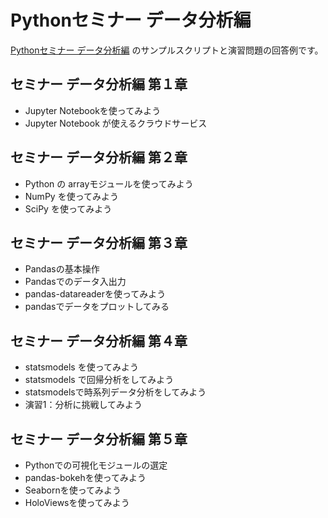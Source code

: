 # Pythonセミナー データ分析編

[Pythonセミナー データ分析編](https://scrapbox.io/PythonOsaka/Python%E3%82%BB%E3%83%9F%E3%83%8A%E3%83%BC_%E3%83%87%E3%83%BC%E3%82%BF%E5%88%86%E6%9E%90%E7%B7%A8) のサンプルスクリプトと演習問題の回答例です。



## セミナー データ分析編 第１章
 * Jupyter  Notebookを使ってみよう
 * Jupyter Notebook が使えるクラウドサービス

## セミナー データ分析編 第２章
 * Python の arrayモジュールを使ってみよう
 * NumPy を使ってみよう
 * SciPy を使ってみよう

## セミナー データ分析編 第３章
 * Pandasの基本操作
 * Pandasでのデータ入出力
 * pandas-datareaderを使ってみよう
 * pandasでデータをプロットしてみる

## セミナー データ分析編 第４章
 * statsmodels を使ってみよう
 * statsmodels で回帰分析をしてみよう
 * statsmodelsで時系列データ分析をしてみよう
 * 演習1：分析に挑戦してみよう

## セミナー データ分析編 第５章
 * Pythonでの可視化モジュールの選定
 * pandas-bokehを使ってみよう
 * Seabornを使ってみよう
 * HoloViewsを使ってみよう

